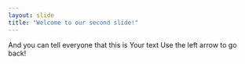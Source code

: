```yaml
---
layout: slide
title: "Welcome to our second slide!"
---
```

And you can tell everyone that this is Your text
Use the left arrow to go back!
